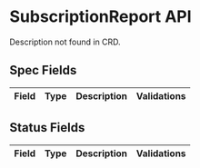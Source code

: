 # SubscriptionReport API

Description not found in CRD.

## Spec Fields

| Field | Type | Description | Validations |
|:---|---|---|---|
## Status Fields

| Field | Type | Description | Validations |
|:---|---|---|---|
